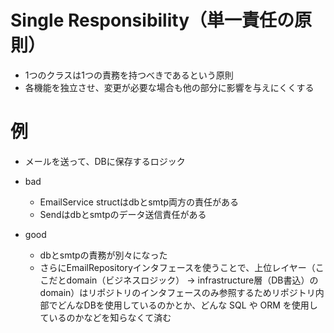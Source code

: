 # Single Responsibility（単一責任の原則）
- 1つのクラスは1つの責務を持つべきであるという原則
- 各機能を独立させ、変更が必要な場合も他の部分に影響を与えにくくする

# 例
- メールを送って、DBに保存するロジック
- bad
  - EmailService structはdbとsmtp両方の責任がある
  - Sendはdbとsmtpのデータ送信責任がある

- good
  - dbとsmtpの責務が別々になった
  - さらにEmailRepositoryインタフェースを使うことで、上位レイヤー（ここだとdomain（ビジネスロジック） -> infrastructure層（DB書込）のdomain）はリポジトリのインタフェースのみ参照するためリポジトリ内部でどんなDBを使用しているのかとか、どんな SQL や ORM を使用しているのかなどを知らなくて済む
